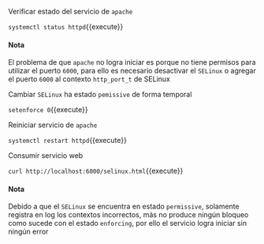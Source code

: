 Verificar estado del servicio de `apache`

`systemctl status httpd`{{execute}}

#### Nota
El problema de que `apache` no logra iniciar es porque no tiene permisos para utilizar el puerto `6000`, para ello es necesario desactivar el `SELinux` o agregar el puerto `6000` al contexto `http_port_t` de SELinux

Cambiar `SELinux` ha estado `pemissive` de forma temporal

`setenforce 0`{{execute}}

Reiniciar servicio de `apache`

`systemctl restart httpd`{{execute}}

Consumir servicio web

`curl http://localhost:6000/selinux.html`{{execute}}

#### Nota
Debido a que el `SELinux` se encuentra en estado `permissive`, solamente registra en log los contextos incorrectos, más no produce ningún bloqueo como sucede con el estado `enforcing`, por ello el servicio logra iniciar sin ningún error
